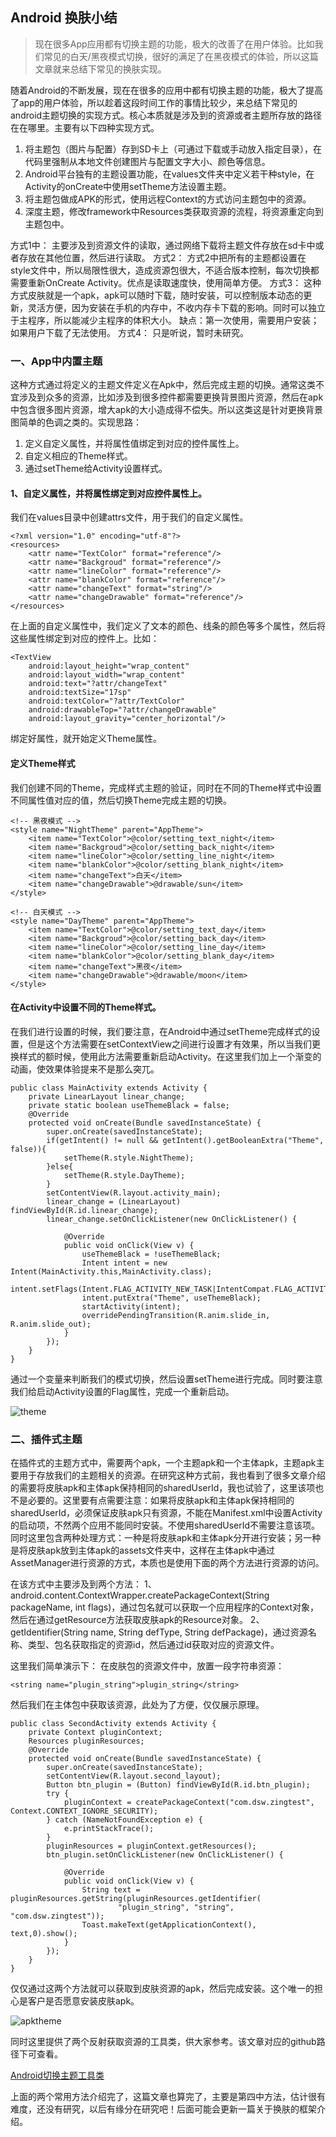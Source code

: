 ## Android 换肤小结
>现在很多App应用都有切换主题的功能，极大的改善了在用户体验。比如我们常见的白天/黑夜模式切换，很好的满足了在黑夜模式的体验，所以这篇文章就来总结下常见的换肤实现。

随着Android的不断发展，现在在很多的应用中都有切换主题的功能，极大了提高了app的用户体验，所以趁着这段时间工作的事情比较少，来总结下常见的android主题切换的实现方式。核心本质就是涉及到的资源或者主题所存放的路径在在哪里。主要有以下四种实现方式。

1. 将主题包（图片与配置）存到SD卡上（可通过下载或手动放入指定目录），在代码里强制从本地文件创建图片与配置文字大小、颜色等信息。
1. Android平台独有的主题设置功能，在values文件夹中定义若干种style，在Activity的onCreate中使用setTheme方法设置主题。
1. 将主题包做成APK的形式，使用远程Context的方式访问主题包中的资源。
1. 深度主题，修改framework中Resources类获取资源的流程，将资源重定向到主题包中。

方式1中：
主要涉及到资源文件的读取，通过网络下载将主题文件存放在sd卡中或者存放在其他位置，然后进行读取。
方式2：
方式2中把所有的主题都设置在style文件中，所以局限性很大，造成资源包很大，不适合版本控制，每次切换都需要重新OnCreate Activity。优点是读取速度快，使用简单方便。
方式3：
这种方式皮肤就是一个apk，apk可以随时下载，随时安装，可以控制版本动态的更新，灵活方便，因为安装在手机的内存中，不收内存卡下载的影响。同时可以独立于主程序，所以能减少主程序的体积大小。
缺点：第一次使用，需要用户安装；如果用户下载了无法使用。
方式4：
只是听说，暂时未研究。

### 一、App中内置主题
这种方式通过将定义的主题文件定义在Apk中，然后完成主题的切换。通常这类不宜涉及到众多的资源，比如涉及到很多控件都需要更换背景图片资源，然后在apk中包含很多图片资源，增大apk的大小造成得不偿失。所以这类这是针对更换背景图简单的色调之类的。实现思路：

1. 定义自定义属性，并将属性值绑定到对应的控件属性上。
2. 自定义相应的Theme样式。
3. 通过setTheme给Activity设置样式。

#### 1、自定义属性，并将属性绑定到对应控件属性上。
我们在values目录中创建attrs文件，用于我们的自定义属性。

    <?xml version="1.0" encoding="utf-8"?>
    <resources>
        <attr name="TextColor" format="reference"/>
        <attr name="Backgroud" format="reference"/>
        <attr name="lineColor" format="reference"/>
        <attr name="blankColor" format="reference"/>
        <attr name="changeText" format="string"/>
        <attr name="changeDrawable" format="reference"/>
    </resources>

在上面的自定义属性中，我们定义了文本的颜色、线条的颜色等多个属性，然后将这些属性绑定到对应的控件上。比如：

    <TextView 
        android:layout_height="wrap_content"
        android:layout_width="wrap_content"
        android:text="?attr/changeText"
        android:textSize="17sp"
        android:textColor="?attr/TextColor"
        android:drawableTop="?attr/changeDrawable"
        android:layout_gravity="center_horizontal"/>

绑定好属性，就开始定义Theme属性。

#### 定义Theme样式
我们创建不同的Theme，完成样式主题的验证，同时在不同的Theme样式中设置不同属性值对应的值，然后切换Theme完成主题的切换。

	<!-- 黑夜模式 -->
    <style name="NightTheme" parent="AppTheme">
        <item name="TextColor">@color/setting_text_night</item>
        <item name="Backgroud">@color/setting_back_night</item>
        <item name="lineColor">@color/setting_line_night</item>
        <item name="blankColor">@color/setting_blank_night</item>
        <item name="changeText">白天</item>
        <item name="changeDrawable">@drawable/sun</item>
    </style>
    
    <!-- 白天模式 -->
    <style name="DayTheme" parent="AppTheme">
        <item name="TextColor">@color/setting_text_day</item>
        <item name="Backgroud">@color/setting_back_day</item>
        <item name="lineColor">@color/setting_line_day</item>
        <item name="blankColor">@color/setting_blank_day</item>
        <item name="changeText">黑夜</item>
        <item name="changeDrawable">@drawable/moon</item>
    </style>

#### 在Activity中设置不同的Theme样式。
在我们进行设置的时候，我们要注意，在Android中通过setTheme完成样式的设置，但是这个方法需要在setContextView之间进行设置才有效果，所以当我们更换样式的额时候，使用此方法需要重新启动Activity。在这里我们加上一个渐变的动画，使效果体验提来不是那么突兀。

	public class MainActivity extends Activity {
        private LinearLayout linear_change;
        private static boolean useThemeBlack = false;  
        @Override
        protected void onCreate(Bundle savedInstanceState) {
            super.onCreate(savedInstanceState);
            if(getIntent() != null && getIntent().getBooleanExtra("Theme", false)){
                setTheme(R.style.NightTheme);
            }else{
                setTheme(R.style.DayTheme);
            }
            setContentView(R.layout.activity_main);
            linear_change = (LinearLayout) findViewById(R.id.linear_change);
            linear_change.setOnClickListener(new OnClickListener() {

                @Override
                public void onClick(View v) {
                    useThemeBlack = !useThemeBlack;
                    Intent intent = new Intent(MainActivity.this,MainActivity.class);
                    intent.setFlags(Intent.FLAG_ACTIVITY_NEW_TASK|IntentCompat.FLAG_ACTIVITY_CLEAR_TASK);
                    intent.putExtra("Theme", useThemeBlack);
                    startActivity(intent);
                    overridePendingTransition(R.anim.slide_in, R.anim.slide_out);
                }
            });
        }
    }
    
通过一个变量来判断我们的模式切换，然后设置setTheme进行完成。同时要注意我们给启动Activity设置的Flag属性，完成一个重新启动。

![theme](https://github.com/dengshiwei/work-summary/blob/master/work-blog/Android%E8%BF%9B%E9%98%B6/Android%E5%88%87%E6%8D%A2%E4%B8%BB%E9%A2%98%E4%B8%8E%E6%8D%A2%E8%82%A4/theme.gif)

### 二、插件式主题
在插件式的主题方式中，需要两个apk，一个主题apk和一个主体apk，主题apk主要用于存放我们的主题相关的资源。在研究这种方式前，我也看到了很多文章介绍的需要将皮肤apk和主体apk保持相同的sharedUserId，我也试验了，这里该项也不是必要的。这里要有点需要注意：如果将皮肤apk和主体apk保持相同的sharedUserId，必须保证皮肤apk只有资源，不能在Manifest.xml中设置Activity的启动项，不然两个应用不能同时安装。不使用sharedUserId不需要注意该项。同时这里包含两种处理方式：一种是将皮肤apk和主体apk分开进行安装；另一种是将皮肤apk放到主体apk的assets文件夹中，这样在主体apk中通过AssetManager进行资源的方式，本质也是使用下面的两个方法进行资源的访问。

在该方式中主要涉及到两个方法：
1、android.content.ContextWrapper.createPackageContext(String packageName, int flags)，通过包名就可以获取一个应用程序的Context对象，然后在通过getResource方法获取皮肤apk的Resource对象。
2、getIdentifier(String name, String defType, String defPackage)，通过资源名称、类型、包名获取指定的资源id，然后通过id获取对应的资源文件。

这里我们简单演示下：
在皮肤包的资源文件中，放置一段字符串资源：

	<string name="plugin_string">plugin_string</string>
    
然后我们在主体包中获取该资源，此处为了方便，仅仅展示原理。

	public class SecondActivity extends Activity {
        private Context pluginContext;
        Resources pluginResources;
        @Override
        protected void onCreate(Bundle savedInstanceState) {
            super.onCreate(savedInstanceState);
            setContentView(R.layout.second_layout);
            Button btn_plugin = (Button) findViewById(R.id.btn_plugin);
            try {
                pluginContext = createPackageContext("com.dsw.zingtest", Context.CONTEXT_IGNORE_SECURITY);
            } catch (NameNotFoundException e) {
                e.printStackTrace();
            }
            pluginResources = pluginContext.getResources();
            btn_plugin.setOnClickListener(new OnClickListener() {

                @Override
                public void onClick(View v) {
                    String text = pluginResources.getString(pluginResources.getIdentifier(
                            "plugin_string", "string", "com.dsw.zingtest"));
                    Toast.makeText(getApplicationContext(), text,0).show();
                }
            });
        }
    }
    
仅仅通过这两个方法就可以获取到皮肤资源的apk，然后完成安装。这个唯一的担心是客户是否愿意安装皮肤apk。

![apktheme](https://github.com/dengshiwei/work-summary/blob/master/work-blog/Android%E8%BF%9B%E9%98%B6/Android%E5%88%87%E6%8D%A2%E4%B8%BB%E9%A2%98%E4%B8%8E%E6%8D%A2%E8%82%A4/apktheme.gif)

同时这里提供了两个反射获取资源的工具类，供大家参考。该文章对应的github路径下可查看。

[Android切换主题工具类](https://github.com/dengshiwei/work-summary/tree/master/work-blog/Android%E8%BF%9B%E9%98%B6/Android%E5%88%87%E6%8D%A2%E4%B8%BB%E9%A2%98%E4%B8%8E%E6%8D%A2%E8%82%A4)

上面的两个常用方法介绍完了，这篇文章也算完了，主要是第四中方法，估计很有难度，还没有研究，以后有缘分在研究吧！后面可能会更新一篇关于换肤的框架介绍。